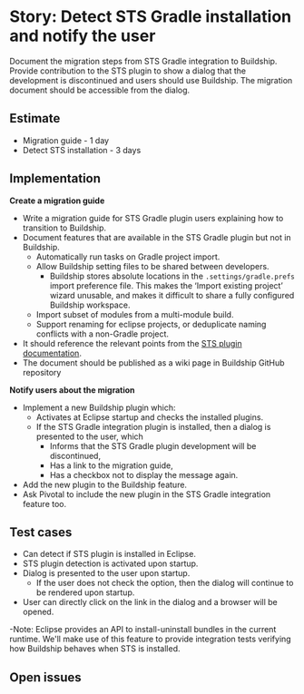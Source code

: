 # Story: Detect STS Gradle installation and notify the user

Document the migration steps from STS Gradle integration to Buildship. Provide contribution to the STS plugin to show a dialog that the development is discontinued and users should use Buildship. The migration document should be accessible from the dialog.

## Estimate

- Migration guide - 1 day
- Detect STS installation - 3 days

## Implementation

**Create a migration guide**
- Write a migration guide for STS Gradle plugin users explaining how to transition to Buildship.
- Document features that are available in the STS Gradle plugin but not in Buildship.
    - Automatically run tasks on Gradle project import.
    - Allow Buildship setting files to be shared between developers.
        - Buildship stores absolute locations in the `.settings/gradle.prefs` import preference file. This makes the ‘Import existing project’ wizard unusable, and makes it difficult to share a fully configured Buildship workspace.
    - Import subset of modules from a multi-module build.
    - Support renaming for eclipse projects, or deduplicate naming conflicts with a non-Gradle project.
- It should reference the relevant points from the [STS plugin documentation](https://github.com/spring-projects/eclipse-integration-gradle/wiki).
- The document should be published as a wiki page in Buildship GitHub repository

**Notify users about the migration**
- Implement a new Buildship plugin which:
    - Activates at Eclipse startup and checks the installed plugins.
    - If the STS Gradle integration plugin is installed, then a dialog is presented to the user, which
        - Informs that the STS Gradle plugin development will be discontinued,
        - Has a link to the migration guide,
        - Has a checkbox not to display the message again.
- Add the new plugin to the Buildship feature.
- Ask Pivotal to include the new plugin in the STS Gradle integration feature too.

## Test cases
- Can detect if STS plugin is installed in Eclipse.
- STS plugin detection is activated upon startup.
- Dialog is presented to the user upon startup.
     - If the user does not check the option, then the dialog will continue to be rendered upon startup.
- User can directly click on the link in the dialog and a browser will be opened.

 -Note: Eclipse provides an API to install-uninstall bundles in the current runtime. We'll make use of this feature to provide integration tests verifying how Buildship behaves when STS is installed.

## Open issues
